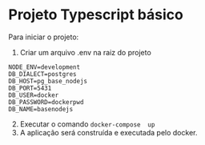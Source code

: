 # Projeto Typescript básico

Para iniciar o projeto:

1. Criar um arquivo .env na raiz do projeto 
```
NODE_ENV=development
DB_DIALECT=postgres
DB_HOST=pg_base_nodejs
DB_PORT=5431
DB_USER=docker
DB_PASSWORD=dockerpwd
DB_NAME=basenodejs
```
2. Executar o comando `docker-compose  up`
3. A aplicação será construída e executada pelo docker.
